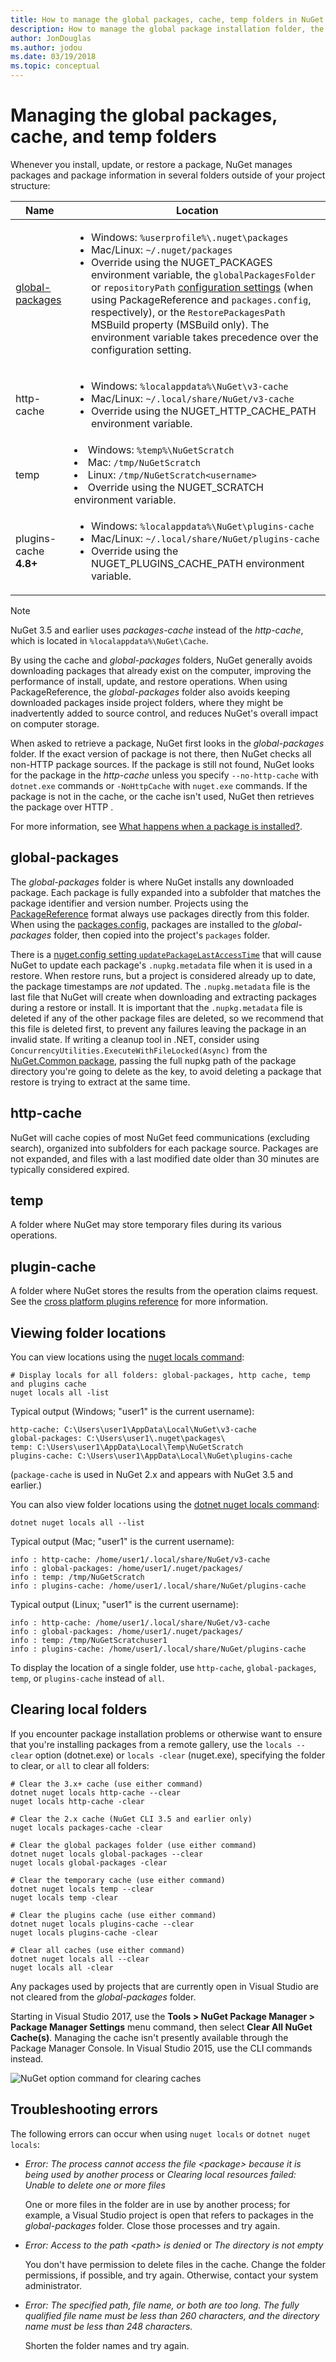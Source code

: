 ```yaml
---
title: How to manage the global packages, cache, temp folders in NuGet
description: How to manage the global package installation folder, the package cache, and the temp folders that exist on a computer, which are used when installing, restoring, and updating packages.
author: JonDouglas
ms.author: jodou
ms.date: 03/19/2018
ms.topic: conceptual
---
```


# Managing the global packages, cache, and temp folders

Whenever you install, update, or restore a package, NuGet manages packages and package information in several folders outside of your project structure:

| Name | Location |
| --- | --- |
| [global-packages](#global-packages) | <ul><li>Windows: `%userprofile%\.nuget\packages`</li><li>Mac/Linux: `~/.nuget/packages`</li><li>Override using the NUGET_PACKAGES environment variable, the `globalPackagesFolder` or `repositoryPath` [configuration settings](../reference/nuget-config-file.md#config-section) (when using PackageReference and `packages.config`, respectively), or the `RestorePackagesPath` MSBuild property (MSBuild only). The environment variable takes precedence over the configuration setting.</li></ul> |
| http-cache | <ul><li>Windows: `%localappdata%\NuGet\v3-cache`</li><li>Mac/Linux: `~/.local/share/NuGet/v3-cache`</li><li>Override using the NUGET_HTTP_CACHE_PATH environment variable.</li></ul> |
| temp | <li>Windows: `%temp%\NuGetScratch`</li><li>Mac: `/tmp/NuGetScratch`</li><li>Linux: `/tmp/NuGetScratch<username>`</li><li>Override using the NUGET_SCRATCH environment variable.</li></ul> |
| plugins-cache **4.8+** | <ul><li>Windows: `%localappdata%\NuGet\plugins-cache`</li><li>Mac/Linux: `~/.local/share/NuGet/plugins-cache`</li><li>Override using the NUGET_PLUGINS_CACHE_PATH environment variable.</li></ul> |

> [!Note]
> NuGet 3.5 and earlier uses *packages-cache* instead of the *http-cache*, which is located in `%localappdata%\NuGet\Cache`.

By using the cache and *global-packages* folders, NuGet generally avoids downloading packages that already exist on the computer, improving the performance of install, update, and restore operations. When using PackageReference, the *global-packages* folder also avoids keeping downloaded packages inside project folders, where they might be inadvertently added to source control, and reduces NuGet's overall impact on computer storage.

When asked to retrieve a package, NuGet first looks in the *global-packages* folder. If the exact version of package is not there, then NuGet checks all non-HTTP package sources. If the package is still not found, NuGet looks for the package in the *http-cache* unless you specify `--no-http-cache` with `dotnet.exe` commands or `-NoHttpCache` with `nuget.exe` commands. If the package is not in the cache, or the cache isn't used, NuGet then retrieves the package over HTTP .

For more information, see [What happens when a package is installed?](../concepts/package-installation-process.md).

## global-packages

The *global-packages* folder is where NuGet installs any downloaded package.
Each package is fully expanded into a subfolder that matches the package identifier and version number.
Projects using the [PackageReference](package-references-in-project-files.md) format always use packages directly from this folder.
When using the [packages.config](../reference/packages-config.md), packages are installed to the *global-packages* folder, then copied into the project's `packages` folder.

There is a [nuget.config setting `updatePackageLastAccessTime`](../reference/nuget-config-file.md) that will cause NuGet to update each package's `.nupkg.metadata` file when it is used in a restore.
When restore runs, but a project is considered already up to date, the package timestamps are *not* updated.
The `.nupkg.metadata` file is the last file that NuGet will create when downloading and extracting packages during a restore or install.
It is important that the `.nupkg.metadata` file is deleted if any of the other package files are deleted, so we recommend that this file is deleted first, to prevent any failures leaving the package in an invalid state.
If writing a cleanup tool in .NET, consider using `ConcurrencyUtilities.ExecuteWithFileLocked(Async)` from the [NuGet.Common package](https://www.nuget.org/packages/NuGet.Common), passing the full nupkg path of the package directory you're going to delete as the key, to avoid deleting a package that restore is trying to extract at the same time.

## http-cache

NuGet will cache copies of most NuGet feed communications (excluding search), organized into subfolders for each package source.
Packages are not expanded, and files with a last modified date older than 30 minutes are typically considered expired.

## temp

A folder where NuGet may store temporary files during its various operations.

## plugin-cache

A folder where NuGet stores the results from the operation claims request.
See the [cross platform plugins reference](../reference/extensibility/NuGet-Cross-Platform-Plugins.md) for more information.

## Viewing folder locations

You can view locations using the [nuget locals command](../reference/cli-reference/cli-ref-locals.md):

```cli
# Display locals for all folders: global-packages, http cache, temp and plugins cache
nuget locals all -list
```

Typical output (Windows; "user1" is the current username):

```output
http-cache: C:\Users\user1\AppData\Local\NuGet\v3-cache
global-packages: C:\Users\user1\.nuget\packages\
temp: C:\Users\user1\AppData\Local\Temp\NuGetScratch
plugins-cache: C:\Users\user1\AppData\Local\NuGet\plugins-cache
```

(`package-cache` is used in NuGet 2.x and appears with NuGet 3.5 and earlier.)

You can also view folder locations using the [dotnet nuget locals command](/dotnet/core/tools/dotnet-nuget-locals):

```dotnetcli
dotnet nuget locals all --list
```

Typical output (Mac; "user1" is the current username):

```output
info : http-cache: /home/user1/.local/share/NuGet/v3-cache
info : global-packages: /home/user1/.nuget/packages/
info : temp: /tmp/NuGetScratch
info : plugins-cache: /home/user1/.local/share/NuGet/plugins-cache
```

Typical output (Linux; "user1" is the current username):

```output
info : http-cache: /home/user1/.local/share/NuGet/v3-cache
info : global-packages: /home/user1/.nuget/packages/
info : temp: /tmp/NuGetScratchuser1
info : plugins-cache: /home/user1/.local/share/NuGet/plugins-cache
```
To display the location of a single folder, use `http-cache`, `global-packages`, `temp`, or `plugins-cache` instead of `all`.

## Clearing local folders

If you encounter package installation problems or otherwise want to ensure that you're installing packages from a remote gallery, use the `locals --clear` option (dotnet.exe) or `locals -clear` (nuget.exe), specifying the folder to clear, or `all` to clear all folders:

```cli
# Clear the 3.x+ cache (use either command)
dotnet nuget locals http-cache --clear
nuget locals http-cache -clear

# Clear the 2.x cache (NuGet CLI 3.5 and earlier only)
nuget locals packages-cache -clear

# Clear the global packages folder (use either command)
dotnet nuget locals global-packages --clear
nuget locals global-packages -clear

# Clear the temporary cache (use either command)
dotnet nuget locals temp --clear
nuget locals temp -clear

# Clear the plugins cache (use either command)
dotnet nuget locals plugins-cache --clear
nuget locals plugins-cache -clear

# Clear all caches (use either command)
dotnet nuget locals all --clear
nuget locals all -clear
```

Any packages used by projects that are currently open in Visual Studio are not cleared from the *global-packages* folder.

Starting in Visual Studio 2017, use the **Tools > NuGet Package Manager > Package Manager Settings** menu command, then select **Clear All NuGet Cache(s)**. Managing the cache isn't presently available through the Package Manager Console. In Visual Studio 2015, use the CLI commands instead.

![NuGet option command for clearing caches](media/options-clear-caches.png)

## Troubleshooting errors

The following errors can occur when using `nuget locals` or `dotnet nuget locals`:

- *Error: The process cannot access the file \<package\> because it is being used by another process* or *Clearing local resources failed: Unable to delete one or more files*

    One or more files in the folder are in use by another process; for example, a Visual Studio project is open that refers to packages in the *global-packages* folder. Close those processes and try again.

- *Error: Access to the path \<path\> is denied* or *The directory is not empty*

    You don't have permission to delete files in the cache. Change the folder permissions, if possible, and try again. Otherwise, contact your system administrator.

- *Error: The specified path, file name, or both are too long. The fully qualified file name must be less than 260 characters, and the directory name must be less than 248 characters.*

    Shorten the folder names and try again.
